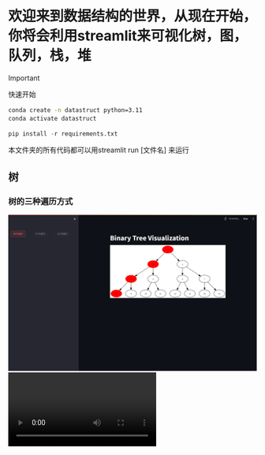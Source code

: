 # 欢迎来到数据结构的世界，从现在开始，你将会利用streamlit来可视化树，图，队列，栈，堆

> [!IMPORTANT]
> 快速开始
> ```bash
> conda create -n datastruct python=3.11
> conda activate datastruct
> ```
> ```python
> pip install -r requirements.txt 
> ```
> 本文件夹的所有代码都可以用streamlit run [文件名] 来运行
## 树

### 树的三种遍历方式
![文件tree-v1.py](./image/tree-v1.png)
![文件tree-v2.py](./video/streamlit-tree.mp4)
